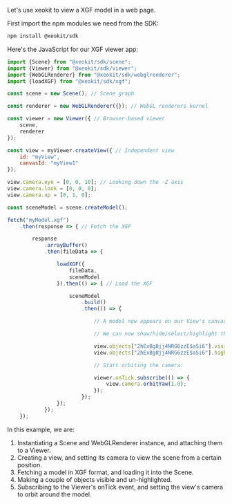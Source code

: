
Let's use xeokit to view a XGF model in a web page.

First import the npm modules we need from the SDK:

````bash
npm install @xeokit/sdk
````

Here's the JavaScript for our XGF viewer app:

````javascript
import {Scene} from "@xeokit/sdk/scene";
import {Viewer} from "@xeokit/sdk/viewer";
import {WebGLRenderer} from "@xeokit/sdk/webglrenderer";
import {loadXGF} from "@xeokit/sdk/xgf";

const scene = new Scene(); // Scene graph

const renderer = new WebGLRenderer({}); // WebGL renderers kernel

const viewer = new Viewer({ // Browser-based viewer
    scene,
    renderer
});

const view = myViewer.createView({ // Independent view 
    id: "myView",
    canvasId: "myView1"
});

view.camera.eye = [0, 0, 10]; // Looking down the -Z axis
view.camera.look = [0, 0, 0];
view.camera.up = [0, 1, 0];

const sceneModel = scene.createModel();

fetch("myModel.xgf")
    .then(response => { // Fetch the XGF

        response
            .arrayBuffer()
            .then(fileData => {

                loadXGF({
                    fileData,
                    sceneModel
                }).then(() => { // Load the XGF

                    sceneModel
                        .build()
                        .then(() => { 

                            // A model now appears on our View's canvas.

                            // We can now show/hide/select/highlight the model's objects through the View:

                            view.objects["2hExBg8jj4NRG6zzE$aSi6"].visible = true;
                            view.objects["2hExBg8jj4NRG6zzE$aSi6"].highlighted = false;  // etc.

                            // Start orbiting the camera:

                            viewer.onTick.subscribe(() => {
                                view.camera.orbitYaw(1.0);
                            });
                        });
                });
            });
    });
````

In this example, we are:

1. Instantiating a Scene and WebGLRenderer instance, and attaching them to a Viewer.
2. Creating a view, and setting its camera to view the scene from a certain position.
3. Fetching a model in XGF format, and loading it into the Scene.
4. Making a couple of objects visible and un-highlighted.
5. Subscribing to the Viewer's onTick event, and setting the view's camera to orbit around the model.

